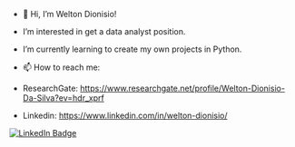- 👋 Hi, I’m Welton Dionisio!


- I’m interested in get a data analyst position.
- I’m currently learning to create my own projects in Python.
- 📫 How to reach me:
- ResearchGate: https://www.researchgate.net/profile/Welton-Dionisio-Da-Silva?ev=hdr_xprf
- Linkedin: https://www.linkedin.com/in/welton-dionisio/
<div id="badges">
  <a href="https://www.linkedin.com/in/welton-dionisio/">
    <img src="https://img.shields.io/badge/LinkedIn-blue?style=for-the-badge&logo=linkedin&logoColor=white" alt="LinkedIn Badge"/>
  </a>
<!---
weltondionisio/weltondionisio is a ✨ special ✨ repository because its `README.md` (this file) appears on your GitHub profile.
You can click the Preview link to take a look at your changes.
--->
